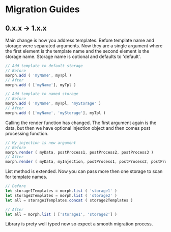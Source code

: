 # Migration Guides


## 0.x.x -> 1.x.x
Main change is how you address templates. Before template name and storage were separated arguments. Now they are a single argument where the first element is the template name and the second element is the storage name. Storage name is optional and defaults to 'default'.

```js
// Add template to default storage
// Before
morph.add ( 'myName', myTpl )
// After
morph.add ( ['myName'], myTpl )

// Add template to named storage
// Before
morph.add ( 'myName', myTpl, 'myStorage' )
// After
morph.add ( ['myName', 'myStorage'], myTpl )
```

Calling the render function has changed. The first argument again is the data, but then we have optional injection object and then comes post processing function.

```js
// My injection is new argument
// Before
morph.render ( myData, postProcess1, postProcess2, postProcess3 )
// After
morph.render ( myData, myInjection, postProcess1, postProcess2, postProcess3 )
```

List method is extended. Now you can pass more then one storage to scan for template names.

```js
// Before
let storage1Templates = morph.list ( 'storage1' )
let storage2Templates = morph.list ( 'storage2' )
let all = storage1Templates.concat ( storage2Templates )

// After
let all = morph.list ( ['storage1', 'storage2'] )
```

Library is prety well typed now so expect a smooth migration process.
